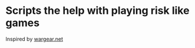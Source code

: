 # Scripts the help with playing risk like games
Inspired by [wargear.net](http://www.wargear.net)


